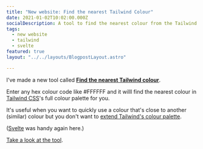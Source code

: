 ```yaml
---
title: "New website: Find the nearest Tailwind Colour"
date: 2021-01-02T10:02:00.000Z
socialDescription: A tool to find the nearest colour from the Tailwind colour palette
tags:
  - new website
  - tailwind
  - svelte
featured: true
layout: "../../layouts/BlogpostLayout.astro"

---
```


I've made a new tool called **[Find the nearest Tailwind colour](https://find-nearest-tailwind-colour.netlify.app/)**.

Enter any hex colour code like #FFFFFF and it willl find the nearest colour in [Tailwind CSS](https://tailwindcss.com/)'s full colour palette for you.

It's useful when you want to quickly use a colour that's close to another (similar) colour but you don't want to [extend Tailwind's colour palette](https://tailwindcss.com/docs/customizing-colors#extending-the-defaults).

([Svelte](https://svelte.dev/) was handy again here.)

[Take a look at the tool](https://find-nearest-tailwind-colour.netlify.app/).